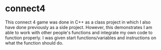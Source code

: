 # connect4
This connect 4 game was done in C++ as a class project in which I also have done previously as a side project. 
However, this demonstrates I am able to work with other people's functions and integrate my own code to function properly. 
I was given start functions/variables and instructions on what the function should do.
